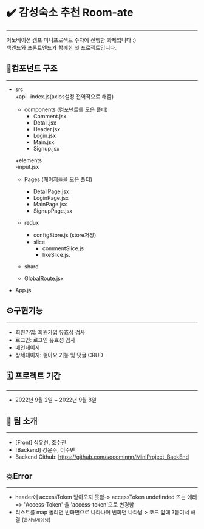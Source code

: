 # ✔️ 감성숙소 추천 Room-ate 
___ 
이노베이션 캠프 미니프로젝트 주차에 진행한 과제입니다 :)   
백엔드와 프론트엔드가 함께한 첫 프로젝트입니다.   

## 📂컴포넌트 구조  
___  
* src  
   +api
    -index.js(axios설정 전역적으로 해줌)
   + components (컴포넌트를 모은 폴더)  
     - Comment.jsx  
     - Detail.jsx  
     - Header.jsx  
     - Login.jsx  
     - Main.jsx 
     - Signup.jsx    
   
   +elements   
    -input.jsx
       
   + Pages (페이지들을 모은 폴더)  
     - DetailPage.jsx     
     - LoginPage.jsx   
     - MainPage.jsx   
     - SignupPage.jsx   
       
   + redux  
     - configStore.js (store저장)   
     - slice  
        + commentSlice.js   
        + likeSlice.js.  
   + shard   
   - GlobalRoute.jsx   
* App.js  
   
## ⚙구현기능  
___  
* 회원가입: 회원가입 유효성 검사  
* 로그인: 로그인 유효성 검사   
* 메인페이지   
* 상세페이지: 좋아요 기능 및 댓글 CRUD   
   
## 🗓 프로젝트 기간  
___  
* 2022년 9월 2일 ~ 2022년 9월 8일

## 👥 팀 소개    
___  
* [Front] 심유선, 조수진   
* [Backend] 강윤주, 이수민   
* Backend Github: https://github.com/sooominnn/MiniProject_BackEnd

## 💥Error  
___  
* header에 accessToken 받아오지 못함-> accessToken undefinded 뜨는 에러 => 'Access-Token' 을 'access-token'으로 변경함   
*  리스트를 map 돌리면 빈화면으로 나타나며 빈화면 나타남 > 코드 앞에 ?붙여서 해결 (```옵셔널체이닝```)   
